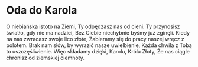# Oda do Karola
O niebiańska istoto na Ziemi,
Ty odpędzasz nas od cieni.
Ty przynosisz światło, gdy nie ma nadziei,
Bez Ciebie niechybnie byśmy już zginęli.
Kiedy na nas zwracasz swoje lico złote,
Zabieramy się do pracy naszej wręcz z polotem.
Brak nam słów, by wyrazić nasze uwielbienie,
Każda chwila z Tobą to uszczęśliwienie.
Więc składamy dzięki, Karolu, Królu Złoty,
Że nas ciągle chronisz od ziemskiej ciemnoty.

